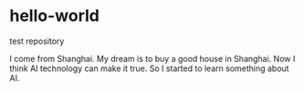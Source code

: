 # hello-world
test repository

I come from Shanghai. 
My dream is to buy a good house in Shanghai.
Now I think AI technology can make it true.
So I started to learn something about AI.
